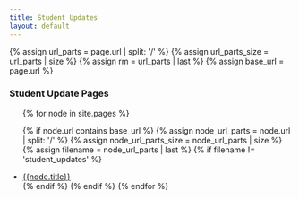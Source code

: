 ```yaml
---
title: Student Updates
layout: default
---
```



{% assign url_parts = page.url | split: '/' %}
{% assign url_parts_size = url_parts | size %}
{% assign rm = url_parts | last %}
{% assign base_url = page.url %}


### Student Update Pages

<ul>
{% for node in site.pages %}

  {% if node.url contains base_url %}
    {% assign node_url_parts = node.url | split: '/' %}
    {% assign node_url_parts_size = node_url_parts | size %}
    {% assign filename = node_url_parts | last %}
    {% if filename != 'student_updates' %}
      <li><a href='{{node.url}}'>{{node.title}}</a></li>
    {% endif %}
  {% endif %}
{% endfor %}
</ul>






